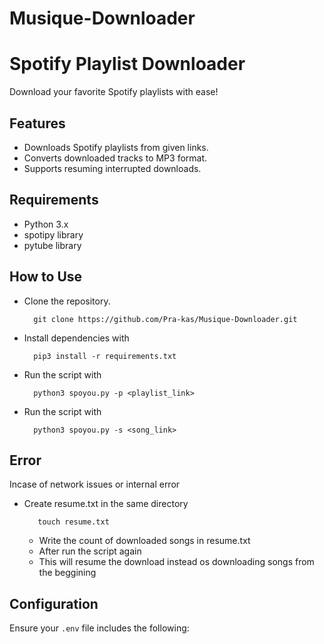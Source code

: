 # Musique-Downloader

# Spotify Playlist Downloader

Download your favorite Spotify playlists with ease!

## Features

- Downloads Spotify playlists from given links.
- Converts downloaded tracks to MP3 format.
- Supports resuming interrupted downloads.

## Requirements

- Python 3.x
- spotipy library
- pytube library

## How to Use

- Clone the repository.

    ```
      git clone https://github.com/Pra-kas/Musique-Downloader.git
    ```

- Install dependencies with
  
    ```
      pip3 install -r requirements.txt
    ```
- Run the script with
 
    ```
      python3 spoyou.py -p <playlist_link>
    ```
- Run the script with
  
    ```
      python3 spoyou.py -s <song_link>
    ```
## Error 

Incase of network issues or internal error 
    
- Create resume.txt in the same directory
   ``` 
      touch resume.txt
   ```
  - Write the count of downloaded songs in  resume.txt
  - After run the script again
  - This will resume the download instead os downloading songs from the beggining
        
## Configuration

Ensure your `.env` file includes the following:
